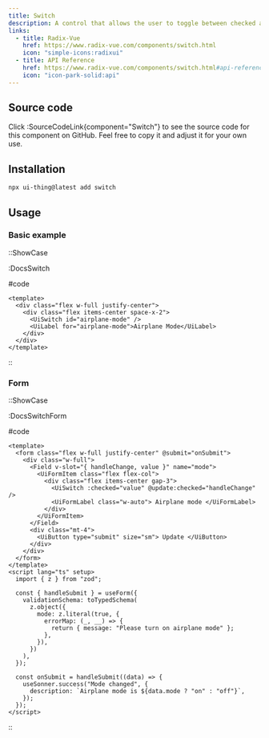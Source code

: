 ```yaml
---
title: Switch
description: A control that allows the user to toggle between checked and not checked.
links:
  - title: Radix-Vue
    href: https://www.radix-vue.com/components/switch.html
    icon: "simple-icons:radixui"
  - title: API Reference
    href: https://www.radix-vue.com/components/switch.html#api-reference
    icon: "icon-park-solid:api"
---
```


## Source code

Click :SourceCodeLink{component="Switch"} to see the source code for this component on GitHub. Feel free to copy it and adjust it for your own use.

## Installation

```bash
npx ui-thing@latest add switch
```

## Usage

### Basic example

::ShowCase

:DocsSwitch

#code

<!-- automd:file src="../../app/components/content/Docs/Switch/DocsSwitch.vue" code lang="vue" -->

```vue [DocsSwitch.vue]
<template>
  <div class="flex w-full justify-center">
    <div class="flex items-center space-x-2">
      <UiSwitch id="airplane-mode" />
      <UiLabel for="airplane-mode">Airplane Mode</UiLabel>
    </div>
  </div>
</template>
```

<!-- /automd -->

::

### Form

::ShowCase

:DocsSwitchForm

#code

<!-- automd:file src="../../app/components/content/Docs/Switch/DocsSwitchForm.vue" code lang="vue -->

```"vue [DocsSwitchForm.vue]
<template>
  <form class="flex w-full justify-center" @submit="onSubmit">
    <div class="w-full">
      <Field v-slot="{ handleChange, value }" name="mode">
        <UiFormItem class="flex flex-col">
          <div class="flex items-center gap-3">
            <UiSwitch :checked="value" @update:checked="handleChange" />
            <UiFormLabel class="w-auto"> Airplane mode </UiFormLabel>
          </div>
        </UiFormItem>
      </Field>
      <div class="mt-4">
        <UiButton type="submit" size="sm"> Update </UiButton>
      </div>
    </div>
  </form>
</template>
<script lang="ts" setup>
  import { z } from "zod";

  const { handleSubmit } = useForm({
    validationSchema: toTypedSchema(
      z.object({
        mode: z.literal(true, {
          errorMap: (_, __) => {
            return { message: "Please turn on airplane mode" };
          },
        }),
      })
    ),
  });

  const onSubmit = handleSubmit((data) => {
    useSonner.success("Mode changed", {
      description: `Airplane mode is ${data.mode ? "on" : "off"}`,
    });
  });
</script>

```

<!-- /automd -->

::

